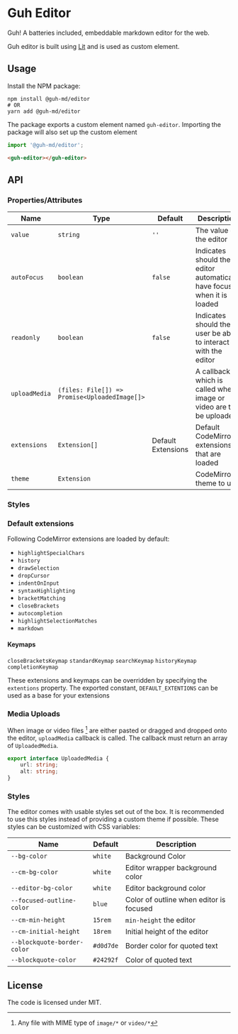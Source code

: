 # Guh Editor

Guh! A batteries included, embeddable markdown editor for the web.

Guh editor is built using [Lit](https://lit.dev) and is used as custom element.

## Usage

Install the NPM package:

```shell
npm install @guh-md/editor
# OR
yarn add @guh-md/editor
```

The package exports a custom element named `guh-editor`. Importing the package will also set up the custom element

```typescript
import '@guh-md/editor';
```

```html
<guh-editor></guh-editor>
```

## API

### Properties/Attributes

| Name          | Type                                          | Default            | Description                                                            |
|---------------|-----------------------------------------------|--------------------|------------------------------------------------------------------------|
| `value`       | `string`                                      | `''`               | The value of the editor                                                |
| `autoFocus`   | `boolean`                                     | `false`            | Indicates should the editor automatically have focus when it is loaded |
| `readonly`    | `boolean`                                     | `false`            | Indicates should the user be able to interact with the editor          |
| `uploadMedia` | `(files: File[]) => Promise<UploadedImage[]>` |                    | A callback which is called when image or video are to be uploaded.     |
| `extensions`  | `Extension[]`                                 | Default Extensions | Default CodeMirror extensions that are loaded                          |
| `theme`       | `Extension`                                   |                    | CodeMirror theme to use                                                |

### Styles

### Default extensions

Following CodeMirror extensions are loaded by default:
- `highlightSpecialChars`
- `history`
- `drawSelection`
- `dropCursor`
- `indentOnInput`
- `syntaxHighlighting`
- `bracketMatching`
- `closeBrackets`
- `autocompletion`
- `highlightSelectionMatches`
- `markdown`

#### Keymaps

`closeBracketsKeymap`
`standardKeymap`
`searchKeymap`
`historyKeymap`
`completionKeymap`

These extensions and keymaps can be overridden by specifying the `extentions` property. The exported constant, `DEFAULT_EXTENTIONS` can be used as a base for your extensions

### Media Uploads

When image or video files [^1] are either pasted or dragged and dropped onto the editor, `uploadMedia` callback is called. The callback must return an array of `UploadedMedia`.

```typescript
export interface UploadedMedia {
    url: string;
    alt: string;
}
```

[^1]: Any file with MIME type of `image/*` or `video/*`

### Styles

The editor comes with usable styles set out of the box. It is recommended to use this styles instead of providing a custom theme if possible. 
These styles can be customized with CSS variables:

| Name                        | Default   | Description                             |
|-----------------------------|-----------|-----------------------------------------|
| `--bg-color`                | `white`   | Background Color                        |
| `--cm-bg-color`             | `white`   | Editor wrapper background color         |
| `--editor-bg-color`         | `white`   | Editor background color                 |
| `--focused-outline-color`   | `blue`    | Color of outline when editor is focused |
| `--cm-min-height`           | `15rem`   | `min-height` the editor                 |
| `--cm-initial-height`       | `18rem`   | Initial height of the editor            |
| `--blockquote-border-color` | `#d0d7de` | Border color for quoted text            |
| `--blockquote-color`        | `#24292f` | Color of quoted text                    |


## License

The code is licensed under MIT.
